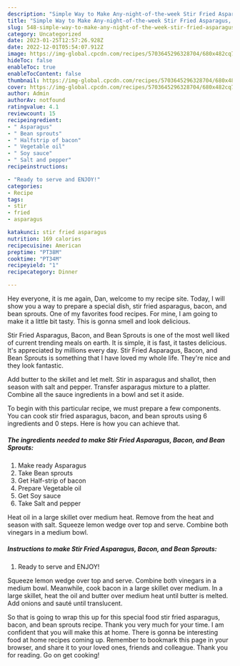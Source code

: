 ```yaml
---
description: "Simple Way to Make Any-night-of-the-week Stir Fried Asparagus, Bacon, and Bean Sprouts"
title: "Simple Way to Make Any-night-of-the-week Stir Fried Asparagus, Bacon, and Bean Sprouts"
slug: 548-simple-way-to-make-any-night-of-the-week-stir-fried-asparagus-bacon-and-bean-sprouts
category: Uncategorized
date: 2023-01-25T12:57:26.928Z
date: 2022-12-01T05:54:07.912Z
image: https://img-global.cpcdn.com/recipes/5703645296328704/680x482cq70/stir-fried-asparagus-bacon-and-bean-sprouts-recipe-main-photo.jpg
hideToc: false
enableToc: true
enableTocContent: false
thumbnail: https://img-global.cpcdn.com/recipes/5703645296328704/680x482cq70/stir-fried-asparagus-bacon-and-bean-sprouts-recipe-main-photo.jpg
cover: https://img-global.cpcdn.com/recipes/5703645296328704/680x482cq70/stir-fried-asparagus-bacon-and-bean-sprouts-recipe-main-photo.jpg
author: Admin
authorAv: notfound
ratingvalue: 4.1
reviewcount: 15
recipeingredient:
- " Asparagus"
- " Bean sprouts"
- " Halfstrip of bacon"
- " Vegetable oil"
- " Soy sauce"
- " Salt and pepper"
recipeinstructions:

- "Ready to serve and ENJOY!"
categories:
- Recipe
tags:
- stir
- fried
- asparagus

katakunci: stir fried asparagus 
nutrition: 169 calories
recipecuisine: American
preptime: "PT38M"
cooktime: "PT34M"
recipeyield: "1"
recipecategory: Dinner

---
```



Hey everyone, it is me again, Dan, welcome to my recipe site. Today, I will show you a way to prepare a special dish, stir fried asparagus, bacon, and bean sprouts. One of my favorites food recipes. For mine, I am going to make it a little bit tasty. This is gonna smell and look delicious.

Stir Fried Asparagus, Bacon, and Bean Sprouts is one of the most well liked of current trending meals on earth. It is simple, it is fast, it tastes delicious. It's appreciated by millions every day. Stir Fried Asparagus, Bacon, and Bean Sprouts is something that I have loved my whole life. They're nice and they look fantastic.

Add butter to the skillet and let melt. Stir in asparagus and shallot, then season with salt and pepper. Transfer asparagus mixture to a platter. Combine all the sauce ingredients in a bowl and set it aside.


To begin with this particular recipe, we must prepare a few components. You can cook stir fried asparagus, bacon, and bean sprouts using 6 ingredients and 0 steps. Here is how you can achieve that.

<!--inarticleads1-->

##### The ingredients needed to make Stir Fried Asparagus, Bacon, and Bean Sprouts:

1. Make ready  Asparagus
1. Take  Bean sprouts
1. Get  Half-strip of bacon
1. Prepare  Vegetable oil
1. Get  Soy sauce
1. Take  Salt and pepper


Heat oil in a large skillet over medium heat. Remove from the heat and season with salt. Squeeze lemon wedge over top and serve. Combine both vinegars in a medium bowl. 

<!--inarticleads2-->

##### Instructions to make Stir Fried Asparagus, Bacon, and Bean Sprouts:


1. Ready to serve and ENJOY!

Squeeze lemon wedge over top and serve. Combine both vinegars in a medium bowl. Meanwhile, cook bacon in a large skillet over medium. In a large skillet, heat the oil and butter over medium heat until butter is melted. Add onions and sauté until translucent. 

So that is going to wrap this up for this special food stir fried asparagus, bacon, and bean sprouts recipe. Thank you very much for your time. I am confident that you will make this at home. There is gonna be interesting food at home recipes coming up. Remember to bookmark this page in your browser, and share it to your loved ones, friends and colleague. Thank you for reading. Go on get cooking!
